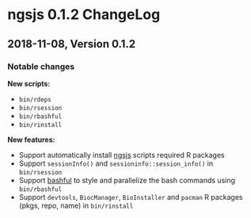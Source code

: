 # ngsjs 0.1.2 ChangeLog

## 2018-11-08, Version 0.1.2

### Notable changes

**New scripts:**  

- `bin/rdeps`
- `bin/rsession`
- `bin/rbashful`
- `bin/rinstall`

**New features:**

- Support automatically install [ngsjs](https://github.com/JhuangLab/ngsjs) scripts required R packages
- Support `sessionInfo()` and `sessioninfo::session_info()` in `bin/rsession`
- Support [bashful](https://github.com/wagoodman/bashful) to style and parallelize the bash commands using `bin/rbashful`
- Support `devtools`, `BiocManager`, `BioInstaller` and `pacman` R packages (pkgs, repo, name) in `bin/rinstall`
